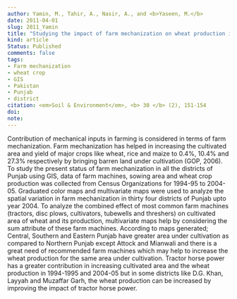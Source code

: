 ```yaml
---
author: Yamin, M., Tahir, A., Nasir, A., and <b>Yaseen, M.</b> 
date: 2011-04-01
slug: 2011_Yamin
title: "Studying the impact of farm mechanization on wheat production in Punjab-Pakistan"
kind: article
Status: Published
comments: false
tags:
- Farm mechanization
- wheat crop
- GIS
- Pakistan
- Punjab
- district
citation: <em>Soil & Environment</em>, <b> 30 </b> (2), 151-154
doi: 
note: 
---
```


Contribution of mechanical inputs in farming is considered in terms of farm mechanization. Farm mechanization has helped in increasing the cultivated area and yield of major crops like wheat, rice and maize to 0.4%, 10.4% and 27.3% respectively by bringing barren land under cultivation (GOP, 2006). To study the present status of farm mechanization in all the districts of Punjab using GIS, data of farm machines, sowing area and wheat crop production was collected from Census Organizations for 1994-95 to 2004-05. Graduated color maps and multivariate maps were used to analyze the spatial variation in farm mechanization in thirty four districts of Punjab upto year 2004. To analyze the combined effect of most common farm machines (tractors, disc plows, cultivators, tubewells and threshers) on cultivated area of wheat and its production, multivariate maps help by considering the sum attribute of these farm machines. According to maps generated; Central, Southern and Eastern Punjab have greater area under cultivation as compared to Northern Punjab except Attock and Mianwali and there is a great need of recommended farm machines which may help to increase the wheat production for the same area under cultivation. Tractor horse power has a greater contribution in increasing cultivated area and the wheat production in 1994-1995 and 2004-05 but in some districts like D.G. Khan, Layyah and Muzaffar Garh, the wheat production can be increased by improving the impact of tractor horse power.